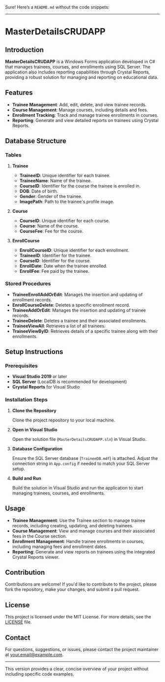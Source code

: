 Sure! Here’s a `README.md` without the code snippets:

---

# MasterDetailsCRUDAPP

## Introduction

**MasterDetailsCRUDAPP** is a Windows Forms application developed in C# that manages trainees, courses, and enrollments using SQL Server. The application also includes reporting capabilities through Crystal Reports, providing a robust solution for managing and reporting on educational data.

## Features

- **Trainee Management**: Add, edit, delete, and view trainee records.
- **Course Management**: Manage courses, including details and fees.
- **Enrollment Tracking**: Track and manage trainee enrollments in courses.
- **Reporting**: Generate and view detailed reports on trainees using Crystal Reports.

## Database Structure

### Tables

1. **Trainee**
   - **TraineeID**: Unique identifier for each trainee.
   - **TraineeName**: Name of the trainee.
   - **CourseID**: Identifier for the course the trainee is enrolled in.
   - **DOB**: Date of birth.
   - **Gender**: Gender of the trainee.
   - **ImagePath**: Path to the trainee's profile image.

2. **Course**
   - **CourseID**: Unique identifier for each course.
   - **Course**: Name of the course.
   - **CourseFee**: Fee for the course.

3. **EnrollCourse**
   - **EnrollCourseID**: Unique identifier for each enrollment.
   - **TraineeID**: Identifier for the trainee.
   - **CourseID**: Identifier for the course.
   - **EnrollDate**: Date when the trainee enrolled.
   - **EnrollFee**: Fee paid by the trainee.

### Stored Procedures

- **TraineeEnrollAddOrEdit**: Manages the insertion and updating of enrollment records.
- **EnrollCourseDelete**: Deletes a specific enrollment record.
- **TraineeAddOrEdit**: Manages the insertion and updating of trainee records.
- **TraineeDelete**: Deletes a trainee and their associated enrollments.
- **TraineeViewAll**: Retrieves a list of all trainees.
- **TraineeViewByID**: Retrieves details of a specific trainee along with their enrollments.

## Setup Instructions

### Prerequisites

- **Visual Studio 2019** or later
- **SQL Server** (LocalDB is recommended for development)
- **Crystal Reports** for Visual Studio

### Installation Steps

1. **Clone the Repository**

   Clone the project repository to your local machine.

2. **Open in Visual Studio**

   Open the solution file (`MasterDetailsCRUDAPP.sln`) in Visual Studio.

3. **Database Configuration**

   Ensure the SQL Server database (`TraineeDB.mdf`) is attached. Adjust the connection string in `App.config` if needed to match your SQL Server setup.

4. **Build and Run**

   Build the solution in Visual Studio and run the application to start managing trainees, courses, and enrollments.

## Usage

- **Trainee Management**: Use the Trainee section to manage trainee records, including creating, updating, and deleting trainees.
- **Course Management**: View and manage courses and their associated fees in the Course section.
- **Enrollment Management**: Handle trainee enrollments in courses, including managing fees and enrollment dates.
- **Reporting**: Generate and view reports on trainees using the integrated Crystal Reports viewer.

## Contribution

Contributions are welcome! If you'd like to contribute to the project, please fork the repository, make your changes, and submit a pull request.

## License

This project is licensed under the MIT License. For more details, see the [LICENSE](LICENSE) file.

## Contact

For questions, suggestions, or issues, please contact the project maintainer at [your.email@example.com](mailto:your.email@example.com).

---

This version provides a clear, concise overview of your project without including specific code examples.
